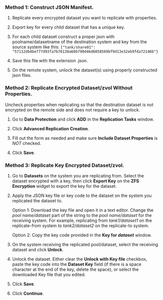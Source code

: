 ---
---

### Method 1: Construct JSON Manifest.
1. Replicate every encrypted dataset you want to replicate with properties. 

2. Export key for every child dataset that has a unique key. 

3. For each child dataset construct a proper json with poolname/datasetname of the destination system and key from the source system like this: 
   `{"tank/share01": "57112db4be777d93fa7b76138a68b790d46d6858569bf9d13e32eb9fda72146b"}`

5. Save this file with the extension <file>.json<file>. 

6. On the remote system, unlock the dataset(s) using properly constructed <file>json<file> files.

### Method 2: Replicate Encrypted Dataset/zvol Without Properties.
Uncheck properties when replicating so that the destination dataset is not encrypted on the remote side and does not require a key to unlock.
1. Go to **Data Protection** and click **ADD** in the **Replication Tasks** window.

2. Click **Advanced Replication Creation**.

3. Fill out the form as needed and make sure **Include Dataset Properties** is *NOT* checked.

4. Click **Save**.

### Method 3: Replicate Key Encrypted Dataset/zvol.

1. Go to **Datasets** on the system you are replicating from. 
   Select the dataset encrypted with a key, then click **Export Key** on the **ZFS Encryption** widget to export the key for the dataset.

2. Apply the JSON key file or key code to the dataset on the system you replicated the dataset to. 

   Option 1: Download the key file and open it in a text editor. Change the *pool name/dataset* part of the string to the *pool name/dataset* for the receiving system. For example, replicating from *tank1/dataset1* on the replicate-from system to *tank2/dataset2* on the replicate-to system. 

   Option 2: Copy the key code provided in the **Key for *dataset*** window.

3. On the system receiving the replicated pool/dataset, select the receiving dataset and click **Unlock**. 

4. Unlock the dataset. 
   Either clear the **Unlock with Key file** checkbox, paste the key code into the **Dataset Key** field (if there is a space character at the end of the key, delete the space), or select the downloaded Key file that you edited.

5. Click **Save**.

5. Click **Continue**.

